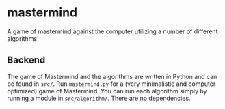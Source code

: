# mastermind

A game of mastermind against the computer utilizing a number of different algorithms

## Backend

The game of Mastermind and the algorithms are written in Python and can be found in `src/`. Run 
`mastermind.py` for a (very minimalistic and computer optimized) game of Mastermind. You can run each algorithm simply
by running a module in `src/algorithm/`. There are no dependencies.

